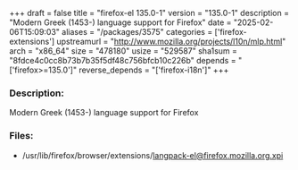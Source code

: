 +++
draft = false
title = "firefox-el 135.0-1"
version = "135.0-1"
description = "Modern Greek (1453-) language support for Firefox"
date = "2025-02-06T15:09:03"
aliases = "/packages/3575"
categories = ['firefox-extensions']
upstreamurl = "http://www.mozilla.org/projects/l10n/mlp.html"
arch = "x86_64"
size = "478180"
usize = "529587"
sha1sum = "8fdce4c0cc8b73b7b35f5df48c756bfcb10c226b"
depends = "['firefox>=135.0']"
reverse_depends = "['firefox-i18n']"
+++
### Description: 
Modern Greek (1453-) language support for Firefox

### Files: 
* /usr/lib/firefox/browser/extensions/langpack-el@firefox.mozilla.org.xpi
